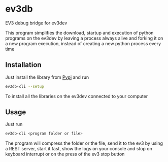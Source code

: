 # ev3db
EV3 debug bridge for ev3dev

This program simplifies the download, startup and execution of python programs on the ev3dev by leaving a process
always alive and forking it on a new program execution, instead of creating a new python process every time

## Installation
Just install the library from [Pypi](https://pypi.org/project/ev3db/) and run
```bash
ev3db-cli --setup
```
To install all the libraries on the ev3dev connected to your computer

## Usage

Just run
```bash
ev3db-cli <program folder or file>
```
The program will compress the folder or the file, send it to the ev3 by using a REST server, start it fast, show the
logs on your console and stop on keyboard interrupt or on the press of the ev3 stop button